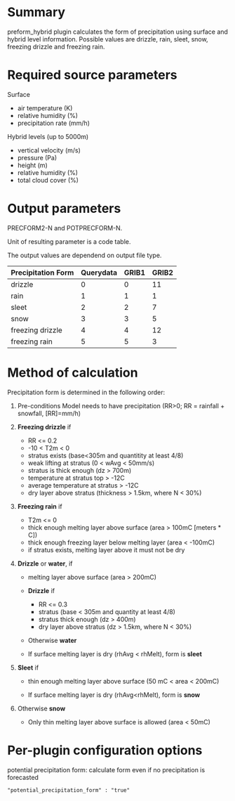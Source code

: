 # Summary

preform_hybrid plugin calculates the form of precipitation using surface and hybrid level information. Possible values are drizzle, rain, sleet, snow, freezing drizzle and freezing rain.

# Required source parameters

Surface 

* air temperature (K)
* relative humidity (%)
* precipitation rate (mm/h)

Hybrid levels (up to 5000m)

* vertical velocity (m/s)
* pressure (Pa)
* height (m)
* relative humidity (%)
* total cloud cover (%)

# Output parameters

PRECFORM2-N and POTPRECFORM-N.

Unit of resulting parameter is a code table.

The output values are dependend on output file type.

| Precipitation Form | Querydata | GRIB1 | GRIB2 |
|---|---|---|---|
| drizzle | 0 | 0 | 11 | 
| rain  | 1 | 1 | 1 |
| sleet  | 2 | 2 | 7 | 
| snow | 3 | 3 | 5 | 
| freezing drizzle | 4 | 4 | 12 | 
| freezing rain | 5 | 5 | 3 | 


# Method of calculation

Precipitation form is determined in the following order:

1. Pre-conditions
  Model needs to have precipitation (RR>0; RR = rainfall + snowfall, [RR]=mm/h)

2. **Freezing drizzle** if
   * RR <= 0.2
   * -10 < T2m < 0
   * stratus exists (base<305m and quantitity at least 4/8)
   * weak lifting at stratus (0 < wAvg < 50mm/s)
   * stratus is thick enough (dz > 700m)
   * temperature at stratus top > -12C
   * average temperature at stratus > -12C
   * dry layer above stratus (thickness > 1.5km, where N < 30%)

3. **Freezing rain** if
   * T2m <= 0
   * thick enough melting layer above surface (area > 100mC [meters * C])
   * thick enough freezing layer below melting layer (area < -100mC)
   * if stratus exists, melting layer above it must not be dry

4. **Drizzle** or **water**, if
   * melting layer above surface (area > 200mC)

    * **Drizzle** if
      * RR <= 0.3
      * stratus (base < 305m and quantity at least 4/8)
      * stratus thick enough (dz > 400m)
      * dry layer above stratus (dz > 1.5km, where N < 30%)

    * Otherwise **water**

    * If surface melting layer is dry (rhAvg < rhMelt), form is **sleet**

4. **Sleet** if
    * thin enough melting layer above surface (50 mC < area < 200mC)

    * If surface melting layer is dry (rhAvg<rhMelt), form is **snow**

5. Otherwise **snow**
   * Only thin melting layer above surface is allowed (area < 50mC)

# Per-plugin configuration options

potential precipitation form: calculate form even if no precipitation is forecasted

    "potential_precipitation_form" : "true"
